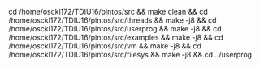 cd /home/osckl172/TDIU16/pintos/src && make clean &&
cd /home/osckl172/TDIU16/pintos/src/threads && make -j8 &&
cd /home/osckl172/TDIU16/pintos/src/userprog && make -j8 &&
cd /home/osckl172/TDIU16/pintos/src/examples && make -j8 &&
cd /home/osckl172/TDIU16/pintos/src/vm && make -j8 &&
cd /home/osckl172/TDIU16/pintos/src/filesys && make -j8 && 
cd ../userprog
